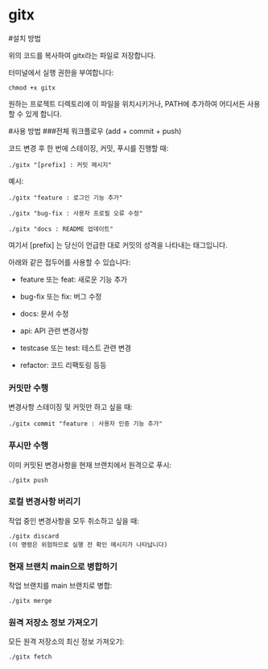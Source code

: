 # gitx

#설치 방법

위의 코드를 복사하여 gitx라는 파일로 저장합니다.

터미널에서 실행 권한을 부여합니다:

```
chmod +x gitx
```

원하는 프로젝트 디렉토리에 이 파일을 위치시키거나, PATH에 추가하여 어디서든 사용할 수 있게 합니다.

#사용 방법
###전체 워크플로우 (add + commit + push)

코드 변경 후 한 번에 스테이징, 커밋, 푸시를 진행할 때:
```
./gitx "[prefix] : 커밋 메시지"
```
예시:
```
./gitx "feature : 로그인 기능 추가"
```

```
./gitx "bug-fix : 사용자 프로필 오류 수정"
```

```
./gitx "docs : README 업데이트"
```



여기서 [prefix] 는 당신이 언급한 대로 커밋의 성격을 나타내는 태그입니다. 

아래와 같은 접두어를 사용할 수 있습니다:

- feature 또는 feat: 새로운 기능 추가

- bug-fix 또는 fix: 버그 수정

- docs: 문서 수정

- api: API 관련 변경사항

- testcase 또는 test: 테스트 관련 변경

- refactor: 코드 리팩토링 등등

### 커밋만 수행

변경사항 스테이징 및 커밋만 하고 싶을 때:

```
./gitx commit "feature : 사용자 인증 기능 추가"
```

### 푸시만 수행
이미 커밋된 변경사항을 현재 브랜치에서 원격으로 푸시:

```
./gitx push
```

### 로컬 변경사항 버리기

작업 중인 변경사항을 모두 취소하고 싶을 때:

```
./gitx discard
(이 명령은 위험하므로 실행 전 확인 메시지가 나타납니다)
```

### 현재 브랜치 main으로 병합하기

작업 브랜치를 main 브랜치로 병합:

```
./gitx merge
```

### 원격 저장소 정보 가져오기

모든 원격 저장소의 최신 정보 가져오기:

```
./gitx fetch
```
